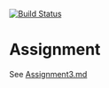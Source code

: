 [![Build Status](https://dev.azure.com/cdobsc01/CSCD379-2020-Winter/_apis/build/status/CDobbins1.EWU-CSCD379-2020-Winter?branchName=Assignment3)](https://dev.azure.com/cdobsc01/CSCD379-2020-Winter/_build/latest?definitionId=1&branchName=Assignment3)
# Assignment

See [Assignment3.md](Assignment3.md)
